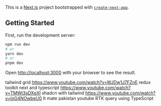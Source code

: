 This is a [Next.js](https://nextjs.org/) project bootstrapped with [`create-next-app`](https://github.com/vercel/next.js/tree/canary/packages/create-next-app).

## Getting Started

First, run the development server:

```bash
npm run dev
# or
yarn dev
# or
pnpm dev
```

Open [http://localhost:3000](http://localhost:3000) with your browser to see the result.

tailwind grid
https://www.youtube.com/watch?v=WJDw1J7FZnE
redux toolkit next and typescript
https://www.youtube.com/watch?v=TMWt3sDXgXI
shadcn with tailwind
https://www.youtube.com/watch?v=loG4NOwbeU0
It mate pakistan youtube
RTK query using TypeScript

